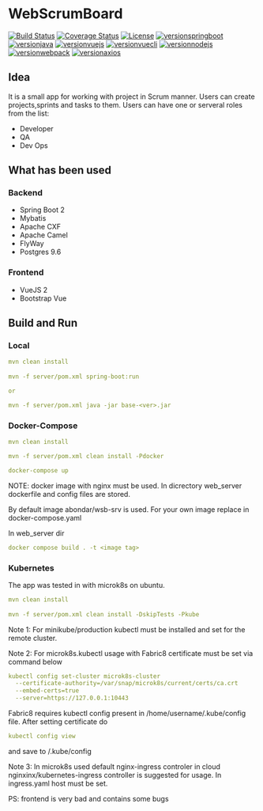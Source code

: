 # WebScrumBoard

[![Build Status](https://travis-ci.org/abondar24/WebScrumBoard.svg?branch=master)](https://travis-ci.org/abondar24/WebScrumBoard)
[![Coverage Status](https://coveralls.io/repos/github/abondar24/WebScrumBoard/badge.svg?branch=master)](https://coveralls.io/github/abondar24/WebScrumBoard?branch=master)
[![License](http://img.shields.io/:license-mit-blue.svg)](https://github.com/jonashackt/spring-boot-vuejs/blob/master/LICENSE)
[![versionspringboot](https://img.shields.io/badge/springboot-2.1.7_RELEASE-brightgreen.svg)](https://github.com/spring-projects/spring-boot)
[![versionjava](https://img.shields.io/badge/jdk-11-brightgreen.svg?logo=java)](https://github.com/spring-projects/spring-boot)
[![versionvuejs](https://img.shields.io/badge/vue.js-2.6.10-brightgreen.svg?logo=vue.js)](https://vuejs.org/)
[![versionvuecli](https://img.shields.io/badge/vue_CLI-3.11.0-brightgreen.svg?logo=vue.js)](https://cli.vuejs.org/)
[![versionnodejs](https://img.shields.io/badge/nodejs-v12.9.0-brightgreen.svg?logo=node.js)](https://nodejs.org/en/)
[![versionwebpack](https://img.shields.io/badge/webpack-4.28.4-brightgreen.svg?logo=webpack)](https://webpack.js.org/)
[![versionaxios](https://img.shields.io/badge/axios-0.18.0-brightgreen.svg)](https://github.com/axios/axios)


## Idea

It is a small app for working with project in Scrum manner. Users can create projects,sprints and tasks to them.
Users can have one or serveral roles from the list:

- Developer
- QA
- Dev Ops

## What has been used

### Backend

- Spring Boot 2
- Mybatis
- Apache CXF
- Apache Camel
- FlyWay
- Postgres 9.6

### Frontend

- VueJS 2
- Bootstrap Vue

## Build and Run

### Local

```yaml
mvn clean install
 
mvn -f server/pom.xml spring-boot:run

or 

mvn -f server/pom.xml java -jar base-<ver>.jar
```

### Docker-Compose

```yaml
mvn clean install

mvn -f server/pom.xml clean install -Pdocker

docker-compose up
```

NOTE: docker image with nginx must be used. In dicrectory web_server dockerfile and config files are stored.

By default image abondar/wsb-srv is used. For your own image replace in docker-compose.yaml

In web_server dir
```yaml
docker compose build . -t <image tag>
```

### Kubernetes

The app was tested in with microk8s on ubuntu.

```yaml
mvn clean install
 
mvn -f server/pom.xml clean install -DskipTests -Pkube

```

Note 1: For minikube/production kubectl must be installed and set for the remote cluster. 

Note 2: For microk8s.kubectl usage with Fabric8 certificate must be set via command below

```yaml
kubectl config set-cluster microk8s-cluster 
  --certificate-authority=/var/snap/microk8s/current/certs/ca.crt 
  --embed-certs=true 
  --server=https://127.0.0.1:10443
```

Fabric8 requires kubectl config present in /home/username/.kube/config file. After setting certificate do
```yaml
kubectl config view
```
and save to /.kube/config 

Note 3: In microk8s used default nginx-ingress controler in cloud 
nginxinx/kubernetes-ingress controller is suggested for usage. In ingress.yaml host must be set.


PS: frontend is very bad and contains some bugs

